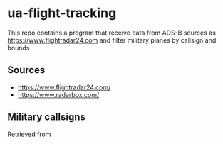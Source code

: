 # ua-flight-tracking

This repo contains a program that receive data from ADS-B sources as https://www.flightradar24.com and filter military planes by callsign and bounds

## Sources

- https://www.flightradar24.com/
- https://www.radarbox.com/

## Military callsigns

Retrieved from 